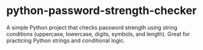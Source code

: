 # python-password-strength-checker
A simple Python project that checks password strength using string conditions (uppercase, lowercase, digits, symbols, and length). Great for practicing Python strings and conditional logic.

